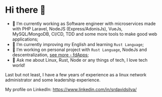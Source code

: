 # Hi there 👋

- 🔭 I’m currently working as Software engineer with microservices made with PHP Laravel, NodeJS (Express/AdonisJs), VueJs, MySQL/MongoDB, CI/CD, TDD and some more tools to make good web applications;
- 🌱 I’m currently improving my English and learning `Rust Language`;
- 👯 I’m working on personal project with `Rust Language`, NodeJs and descentralization, [see more - fdApps](https://github.com/fdapps-tools);
- 💬 Ask me about Linux, Rust, Node or any things of tech, I love tech world!

Last but not least, I have a few years of experience as a linux network administrator and some leadership experience.

My profile on LinkedIn: https://www.linkedin.com/in/srdavidsilva/
